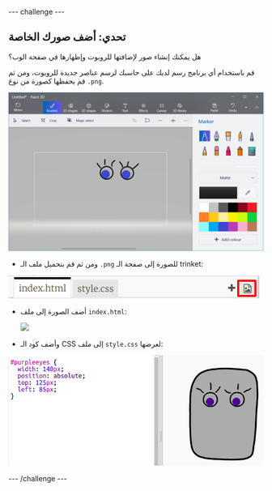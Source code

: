 \--- challenge \---

## تحدي: أضف صورك الخاصة

هل يمكنك إنشاء صور لإضافتها للروبوت وإظهارها في صفحة الوب؟

قم باستخدام أي برنامج رسم لديك على حاسبك لرسم عناصر جديدة للروبوت، ومن ثم قم بحفظها كصورة من نوع `.png`.

![لقطة الشاشة](images/robot-eyes-edit.png)

+ ومن ثم قم بتحميل ملف الـ `.png` للصورة إلى صفحة الـ trinket:

![لقطة الشاشة](images/robot-image-add.png)

+ أضف الصورة إلى ملف `index.html`: 

    <img id="purpleeyes" src="purpleeyes.png">
    

+ وأضف كود الـ CSS إلى ملف `style.css` لعرضها:

![لقطة الشاشة](images/robot-use-purple-eyes.png)

\--- /challenge \---